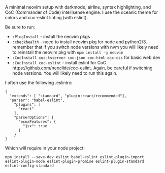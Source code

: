 A minimal neovim setup with darkmode, airline, syntax highlighting, and CoC (Commander of Code) intellisense engine. I use the oceanic theme for colors and coc-eslint linting (with eslint).

Be sure to run:

* `:PlugInstall` - install the neovim pkgs
* `:checkhealth` - need to install neovim pkg for node and python2/3. remember that if you switch node versions with nvm you will likely need to reinstall the neovim pkg with `npm install -g neovim`
* `:CocInstall coc-tsserver coc-json coc-html coc-css` for basic web dev
* `:CocInstall coc-eslint` - install eslint for CoC https://github.com/neoclide/coc-eslint.  Again, be careful if switching node versions.  You will likely need to run this again.

I often use the following .eslintrc:

```
{
  "extends": [ "standard", "plugin:react/recommended"],
  "parser": "babel-eslint",
    "plugins": [
      "react"
    ],
    "parserOptions": {
      "ecmaFeatures": {
        "jsx": true
      }
    }
}
```

Which will require in your node project:

```
npm install --save-dev eslint babel-eslint eslint-plugin-import eslint-plugin-node eslint-plugin-promise eslint-plugin-standard eslint-config-standard
```
